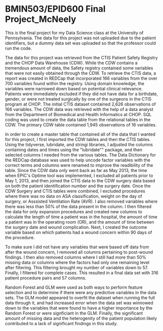 # BMIN503/EPID600 Final Project_McNeely

This is the final project for my Data Science class at the University of Pennsylvania.  The data for this project was not uploaded due to the patient identifiers, but a dummy data set was uploaded so that the professor could run the code.  

The data for this project was retrieved from the CTIS Patient Safety Registry and the CHOP Data Warehouse (CDW). While the CDW contains a tremendous amount of data, the Safety registry contained some variables that were not easily obtained through the CDW. To retrieve the CTIS data, a report was created in REDCap that incorporated 166 variables from the over 700 variables found within the registry.  Using domain knowledge, the variables were narrowed down based on potential clinical relevance.  Patients were immediately excluded if they did not have data for a birthdate, gender, or were not treated surgically by one of the surgeons in the CTIS program at CHOP. The initial CTIS dataset contained 2,626 observations of 166 variables.  The CDW data was retrieved with the help of a data analyst from the Department of Biomedical and Health Informatics at CHOP. SQL coding was used to create the data table from the relational tables in the CDW.  The primary CDW table contained 1,945 observations of 16 variables.  

In order to create a master table that contained all of the data that I wanted for this project, I first imported the CDW tables and then the CTIS tables.  Using the tidyverse, lubridate, and stringi libraries, I adjusted the columns containing dates and times using the "lubridate"" package, and then selected columns I needed from the various tables.  The Data Dictionary for the REDCap database was used to help uncode factor variables with the correct terms and columns were renamed to improve the readibility of the table.  Since the CDW data only went back as far as May 2013, the time when EPIC's Optime tool was implemented, I excluded all patients prior to May 1, 2013, and then joined the CTIS data to the CDW surgery data based on both the patient identification number and the surgery date.  Once the CDW Surgery and CTIS tables were combined, I excluded procedures where there was no data on ASA classification, weight on the day of surgery, or Asssisted Ventilation Rate (AVR).  I also removed variables where there was less than 50% of the data present in the column.  I then filtered the data for only expansion procedures and created new columns to calculate the length of time a patient was in the hospital, the amount of time a patient was in the operating room (OR), and the amount of time between the surgery date and wound complication.  Next, I created the outcome variable based on which patients had a wound concern within 90 days of the procedure.  

To make sure I did not have any variables that were based off data from after the wound concern, I removed all columns pertaining to post-wound findings.  I then also removed columns where I still had more than 50% missing data or columns where the factors had only one remaining level after filtering.  This filtering brought my number of variables down to 57. Finally, I filtered for complete cases.  This resulted in a final data set with 316 patient procedure pairs and 57 columns. 

Random Forest and GLM were used as both ways to perform feature selection and to determine if there were any predictive variables in the data sets.  The GLM model appeared to overfit the dataset when running the full data through it, and had increased error when the data set was winnowed down to the variables that were found to have a higher importance by the Random Forest or were signficiant in the GLM.  Finally, the significant amount of missing data and the heterogenity of the patient population likely contributed to a lack of significant findings in this study.  